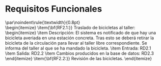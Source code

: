# Requisitos Funcionales
\par\noindent\rule{\textwidth}{0.8pt}  
\begin{itemize}
  \item{\bf{RF2.1:}} Traslado de bicicletas al taller:  
    \begin{itemize}
      \item Descripción: El sistema es notificado de que hay una bicicleta averiada en una estación concreta. Tras esto se deberá retirar la bicicleta de la circulación para llevar al taller libre correspondiente. Se informa del taller al que se ha mandado la bicicleta.
      \item Entrada: RD2.1
      \item Salida: RD2.2
      \item Cambios producidos en la base de datos: RD2.3
    \end{itemize}
  \item{\bf{RF2.2:}} Revisión de las bicicletas.
\end{itemize}
